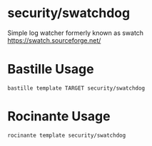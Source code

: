 # security/swatchdog
Simple log watcher formerly known as swatch
https://swatch.sourceforge.net/

# Bastille Usage
```shell
bastille template TARGET security/swatchdog
```

# Rocinante Usage
```shell
rocinante template security/swatchdog
```
